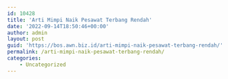 ```yaml
---
id: 10428
title: 'Arti Mimpi Naik Pesawat Terbang Rendah'
date: '2022-09-14T18:50:46+00:00'
author: admin
layout: post
guid: 'https://bos.awn.biz.id/arti-mimpi-naik-pesawat-terbang-rendah/'
permalink: /arti-mimpi-naik-pesawat-terbang-rendah/
categories:
    - Uncategorized
---
```


